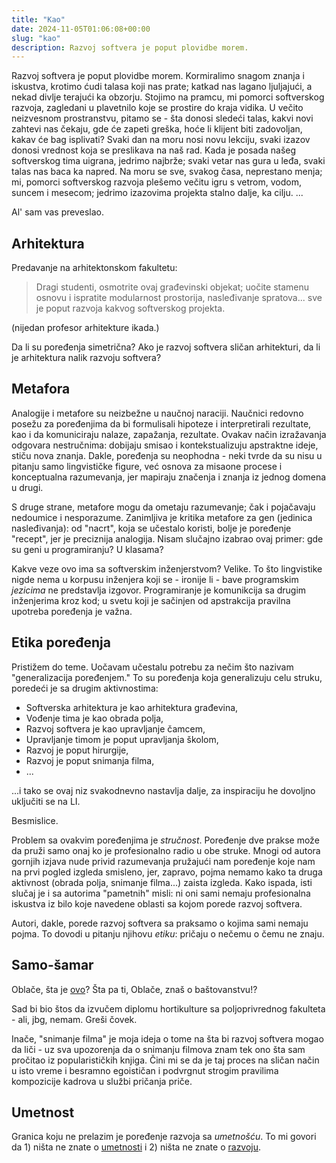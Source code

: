 ```yaml
---
title: "Kao"
date: 2024-11-05T01:06:08+00:00
slug: "kao"
description: Razvoj softvera je poput plovidbe morem.
---
```


Razvoj softvera je poput plovidbe morem. Kormiralimo snagom znanja i iskustva, krotimo ćudi talasa koji nas prate; katkad nas lagano ljuljajući, a nekad divlje terajući ka obzorju. Stojimo na pramcu, mi pomorci softverskog razvoja, zagledani u plavetnilo koje se prostire do kraja vidika. U večito neizvesnom prostranstvu, pitamo se - šta donosi sledeći talas, kakvi novi zahtevi nas čekaju, gde će zapeti greška, hoće li klijent biti zadovoljan, kakav će bag isplivati? Svaki dan na moru nosi novu lekciju, svaki izazov donosi vrednost koja se preslikava na naš rad. Kada je posada našeg softverskog tima uigrana, jedrimo najbrže; svaki vetar nas gura u leđa, svaki talas nas baca ka napred. Na moru se sve, svakog časa, neprestano menja; mi, pomorci softverskog razvoja plešemo večitu igru s vetrom, vodom, suncem i mesecom; jedrimo izazovima projekta stalno dalje, ka cilju.
...

Al' sam vas preveslao.

## Arhitektura

Predavanje na arhitektonskom fakultetu:

> Dragi studenti, osmotrite ovaj građevinski objekat; uočite stamenu osnovu i ispratite modularnost prostorija, nasleđivanje spratova... sve je poput razvoja kakvog softverskog projekta.

(nijedan profesor arhitekture ikada.)

Da li su poređenja simetrična? Ako je razvoj softvera sličan arhitekturi, da li je arhitektura nalik razvoju softvera?

## Metafora

Analogije i metafore su neizbežne u naučnoj naraciji. Naučnici redovno posežu za poređenjima da bi formulisali hipoteze i interpretirali rezultate, kao i da komuniciraju nalaze, zapažanja, rezultate. Ovakav način izražavanja odgovara nestručnima: dobijaju smisao i kontekstualizuju apstraktne ideje, stiču nova znanja. Dakle, poređenja su neophodna - neki tvrde da su nisu u pitanju samo lingvističke figure, već osnova za misaone procese i konceptualna razumevanja, jer mapiraju značenja i znanja iz jednog domena u drugi.

S druge strane, metafore mogu da ometaju razumevanje; čak i pojačavaju nedoumice i nesporazume. Zanimljiva je kritika metafore za gen (jedinica nasleđivanja): od "nacrt", koja se učestalo koristi, bolje je poređenje "recept", jer je preciznija analogija. Nisam slučajno izabrao ovaj primer: gde su geni u programiranju? U klasama?

Kakve veze ovo ima sa softverskim inženjerstvom? Velike. To što lingvistike nigde nema u korpusu inženjera koji se - ironije li - bave programskim _jezicima_ ne predstavlja izgovor. Programiranje je komunikcija sa drugim inženjerima kroz kod; u svetu koji je sačinjen od apstrakcija pravilna upotreba poređenja je važna.

## Etika poređenja

Pristižem do teme. Uočavam učestalu potrebu za nečim što nazivam "generalizacija poređenjem." To su poređenja koja generalizuju celu struku, poredeći je sa drugim aktivnostima:

+ Softverska arhitektura je kao arhitektura građevina,
+ Vođenje tima je kao obrada polja,
+ Razvoj softvera je kao upravljanje čamcem,
+ Upravljanje timom je poput upravljanja školom,
+ Razvoj je poput hirurgije,
+ Razvoj je poput snimanja filma,
+ ...

...i tako se ovaj niz svakodnevno nastavlja dalje, za inspiraciju he dovoljno uključiti se na LI.

Besmislice.

Problem sa ovakvim poređenjima je _stručnost_. Poređenje dve prakse može da pruži samo onaj ko je profesionalno radio u obe struke. Mnogi od autora gornjih izjava nude privid razumevanja pružajući nam poređenje koje nam na prvi pogled izgleda smisleno, jer, zapravo, pojma nemamo kako ta druga aktivnost (obrada polja, snimanje filma...) zaista izgleda. Kako ispada, isti slučaj je i sa autorima "pametnih" misli: ni oni sami nemaju profesionalna iskustva iz bilo koje navedene oblasti sa kojom porede razvoj softvera.

Autori, dakle, porede razvoj softvera sa praksamo o kojima sami nemaju pojma. To dovodi u pitanju njihovu _etiku_: pričaju o nečemu o čemu ne znaju.

## Samo-šamar

Oblače, šta je [ovo](https://oblac.rs/return/)? Šta pa ti, Oblače, znaš o baštovanstvu!?

Sad bi bio štos da izvučem diplomu hortikulture sa poljoprivrednog fakulteta - ali, jbg, nemam. Greši čovek.

Inače, "snimanje filma" je moja ideja o tome na šta bi razvoj softvera mogao da liči - uz sva upozorenja da o snimanju filmova znam tek ono šta sam pročitao iz popularističkih knjiga. Čini mi se da je taj proces na sličan način u isto vreme i besramno egoističan i podvrgnut strogim pravilima kompozicije kadrova u službi pričanja priče.

## Umetnost

Granica koju ne prelazim je poređenje razvoja sa _umetnošću_. To mi govori da 1) ništa ne znate o [umetnosti](https://oblac.rs/pisanje-programa-umetnost-ili-nauka/) i 2) ništa ne znate o [razvoju](https://oblac.rs/neostvareni-umetnici-razvoja/).
